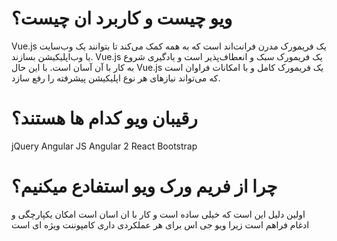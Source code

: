 # ویو چیست و کاربرد ان چیست؟
Vue.js یک فریمورک مدرن فرانت‌اند است که به همه کمک می‌کند تا بتوانند یک وب‌سایت یا وب‌اپلیکیشن بسازند. Vue.js یک فریمورک سبک و انعطاف‌پذیر است و یادگیری شروع به کار با آن آسان است. با این حال Vue.js یک فریمورک کامل و با امکانات فراوان است که می‌تواند نیازهای هر نوع اپلیکیشن پیشرفته را رفع سازد. 
# رقیبان ویو کدام ها هستند؟ 
jQuery
Angular JS
Angular 2 
React 
Bootstrap 
  #  چرا از فریم ورک ویو استفادع میکنیم؟
  اولین دلیل این است که خیلی ساده است و کار با ان اسان است
   امکان یکپارچگی و ادغام  فراهم است زیرا ویو جی اس برای هر عملکردی داری کامپوننت ویژه ای است